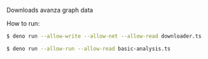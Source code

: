 Downloads avanza graph data

How to run:

```bash
$ deno run --allow-write --allow-net --allow-read downloader.ts
```

```bash
$ deno run --allow-run --allow-read basic-analysis.ts
```

